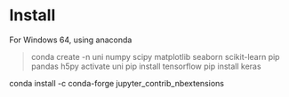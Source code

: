 # Install 
For Windows 64, using anaconda

> conda create -n uni numpy scipy matplotlib seaborn scikit-learn pip pandas h5py
> activate uni
> pip install tensorflow 
> pip install keras

conda install -c conda-forge jupyter_contrib_nbextensions

<!---
Tensorflow
    Proposed in tensorflow docu, but this leads to a lot of packages being installed twice, assuming due to --ignore-installed
    pip install --ignore-installed --upgrade tensorflow 
Keras - could also use
    conda install -c conda-forge keras
-->
